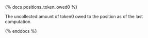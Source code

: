 {% docs positions_token_owed0 %}

The uncollected amount of token0 owed to the position as of the last computation.

{% enddocs %}